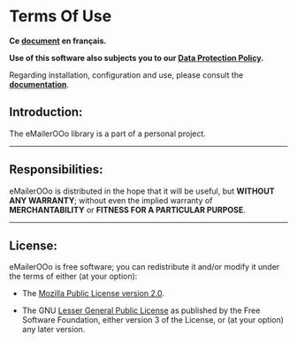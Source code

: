 # Terms Of Use

**Ce [document][1] en français.**

**Use of this software also subjects you to our [Data Protection Policy][2].**

Regarding installation, configuration and use, please consult the **[documentation][3]**.

## Introduction:

The eMailerOOo library is a part of a personal project.

___
## Responsibilities:

eMailerOOo is distributed in the hope that it will be useful,
but **WITHOUT ANY WARRANTY**; without even the implied warranty of
**MERCHANTABILITY** or **FITNESS FOR A PARTICULAR PURPOSE**.

___
## License:

eMailerOOo is free software; you can redistribute it and/or
modify it under the terms of either (at your option):

- The [Mozilla Public License version 2.0][4].

- The GNU [Lesser General Public License][5] as published by the Free Software
Foundation, either version 3 of the License, or (at your option) any later version.

[1]: <https://prrvchr.github.io/eMailerOOo/source/eMailerOOo/registration/TermsOfUse_fr>
[2]: <https://prrvchr.github.io/eMailerOOo/source/eMailerOOo/registration/PrivacyPolicy_en>
[3]: <https://prrvchr.github.io/eMailerOOo/>
[4]: <http://mozilla.org/MPL/2.0/>
[5]: <http://www.gnu.org/licenses/lgpl-3.0.html>

